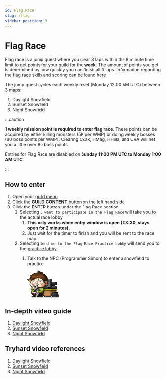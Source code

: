 ```yaml
---
id: Flag Race
slug: /flag
sidebar_position: 3
---
```


# Flag Race

Flag race is a jump quest where you clear 3 laps within the 8 minute time limit to get points for your guild for the **week**.
The amount of points you get is determined by how quickly you can finish all 3 laps.
Information regarding the flag race skills and scoring can be found [here](https://strategywiki.org/wiki/MapleStory/Flag_Race#Flag_Race_Skills)

The jump quest cycles each weekly reset (Monday 12:00 AM UTC) between 3 maps:
1. Daylight Snowfield
2. Sunset Snowfield
3. Night Snowfield

:::caution

**1 weekly mission point is required to enter flag race**.
These points can be acquired by either killing monsters (5K per WMP) or doing weekly bosses (80 boss points per WMP).
Clearing CZak, HMag, HHilla, and CRA will net you a little over 80 boss points.

Entries for Flag Race are disabled on **Sunday 11:00 PM UTC to Monday 1:00 AM UTC**.

:::

## How to enter
1. Open your [guild menu](https://cdn.discordapp.com/attachments/919834461867216946/928064842840031272/unknown.png)
2. Click the **GUILD CONTENT** button on the left hand side
3. Click the **ENTER** button under the Flag Race section
   1. Selecting `I want to participate in the Flag Race` will take you to the actual race lobby
      1. **This only works when entry window is open (XX:30, stays open for 2 minutes).**
      2. Just wait for the timer to finish and you will be sent to the race map.
   2. Selecting `Send me to the Flag Race Practice Lobby` will send you to the [practice lobby](../static/img/areas/flag-lobby.png)
      1. Talk to the NPC (Programmer Simon) to enter a snowfield to practice

         ![Programmer Simon](../static/img/npcs/simon.png)

## In-depth video guide
1. [Daylight Snowfield](https://www.youtube.com/watch?v=B2nFwelk6lQ)
2. [Sunset Snowfield](https://www.youtube.com/watch?v=9g5VnuKfZhg)
3. [Night Snowfield](https://www.youtube.com/watch?v=xxHH5qM88Fg)

## Tryhard video references
1. [Daylight Snowfield](https://www.youtube.com/watch?v=4nRzz4Qtvks)
2. [Sunset Snowfield](https://www.youtube.com/watch?v=59iLrywSUU0)
3. [Night Snowfield](https://www.youtube.com/watch?v=guT0JBiON1I)

